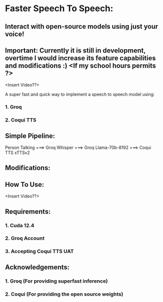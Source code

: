 
# Faster Speech To Speech:

## Interact with open-source models using just your voice!

## Important: Currently it is still in development, overtime I would increase its feature capabilities and modifications :) <If my school hours permits ?>


<Insert Video??> 

A super fast and quick way to implement a speech to speech model using:

### 1. Groq

### 2. Coqui TTS 

## Simple Pipeline:

Person Talking ===> Groq Whisper ===> Groq Llama-70b-8192 ===> Coqui TTS xTTSv2 


## Modifications:



## How To Use:


<Insert Video??> 

## Requirements:

### 1. Cuda 12.4 
### 2. Groq Account
### 3. Accepting Coqui TTS UAT



## Acknowledgements:

### 1. Groq (For providing superfast inference)
### 2. Coqui (For providing the open source weights)